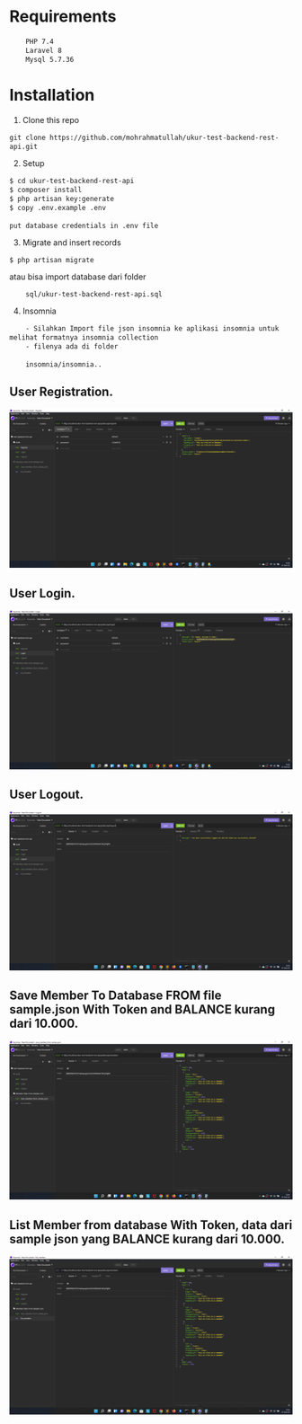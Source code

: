# Requirements
```
	PHP 7.4
	Laravel 8
	Mysql 5.7.36
```


# Installation

1. Clone this repo

```
git clone https://github.com/mohrahmatullah/ukur-test-backend-rest-api.git
```


2. Setup

```
$ cd ukur-test-backend-rest-api
$ composer install
$ php artisan key:generate
$ copy .env.example .env

put database credentials in .env file
```

3. Migrate and insert records

```
$ php artisan migrate
```

atau bisa import database dari folder
```
	sql/ukur-test-backend-rest-api.sql
```

4. Insomnia

```
	- Silahkan Import file json insomnia ke aplikasi insomnia untuk melihat formatnya insomnia collection
	- filenya ada di folder
	
	insomnia/insomnia..

```


## User Registration.

![register](register.png)

## User Login.

![login](login.png)

## User Logout.

![logout](logout.png)

## Save Member To Database FROM file sample.json With Token and BALANCE kurang dari 10.000.

![save_member_from_sample_json](save_member_from_sample_json.png)

## List Member from database With Token, data dari sample json yang BALANCE kurang dari 10.000.

![list_member](list_member.png)
